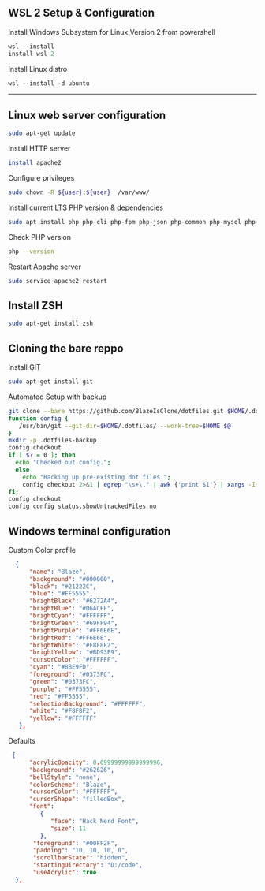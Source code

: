 ## WSL 2 Setup & Configuration

Install Windows Subsystem for Linux Version 2 from powershell

```powershell
wsl --install
install wsl 2
```

Install Linux distro

```powershell
wsl --install -d ubuntu
```

---


## Linux web server configuration

```bash
sudo apt-get update
```

Install HTTP server

```bash
install apache2
```

Configure privileges

```bash
sudo chown -R ${user}:${user}  /var/www/
```

Install current LTS PHP version & dependencies

```bash
sudo apt install php php-cli php-fpm php-json php-common php-mysql php-zip php-gd php-mbstring php-curl php-xml php-pear php-bcmath
```

Check PHP version

```bash
php --version
```

Restart Apache server

```bash
sudo service apache2 restart
```

## Install ZSH

```bash
sudo apt-get install zsh
```

## Cloning the bare reppo

Install GIT

```bash
sudo apt-get install git
```

Automated Setup with backup

```bash
git clone --bare https://github.com/BlazeIsClone/dotfiles.git $HOME/.dotfiles
function config {
   /usr/bin/git --git-dir=$HOME/.dotfiles/ --work-tree=$HOME $@
}
mkdir -p .dotfiles-backup
config checkout
if [ $? = 0 ]; then
  echo "Checked out config.";
  else
    echo "Backing up pre-existing dot files.";
    config checkout 2>&1 | egrep "\s+\." | awk {'print $1'} | xargs -I{} mv {} .dotfiles-backup/{}
fi;
config checkout
config config status.showUntrackedFiles no
```

## Windows terminal configuration

Custom Color profile

```json
  {
      "name": "Blaze",
      "background": "#000000",
      "black": "#21222C",
      "blue": "#FF5555",
      "brightBlack": "#6272A4",
      "brightBlue": "#D6ACFF",
      "brightCyan": "#FFFFFF",
      "brightGreen": "#69FF94",
      "brightPurple": "#FF6E6E",
      "brightRed": "#FF6E6E",
      "brightWhite": "#F8F8F2",
      "brightYellow": "#BD93F9",
      "cursorColor": "#FFFFFF",
      "cyan": "#8BE9FD",
      "foreground": "#0373FC",
      "green": "#0373FC",
      "purple": "#FF5555",
      "red": "#FF5555",
      "selectionBackground": "#FFFFFF",
      "white": "#F8F8F2",
      "yellow": "#FFFFFF"
   },
```

Defaults

```json
 {
      "acrylicOpacity": 0.69999999999999996,
      "background": "#262626",
      "bellStyle": "none",
      "colorScheme": "Blaze",
      "cursorColor": "#FFFFFF",
      "cursorShape": "filledBox",
      "font":
         {
            "face": "Hack Nerd Font",
            "size": 11
         },
       "foreground": "#00FF2F",
       "padding": "10, 10, 10, 0",
       "scrollbarState": "hidden",
       "startingDirectory": "D:/code",
       "useAcrylic": true
  },

```

